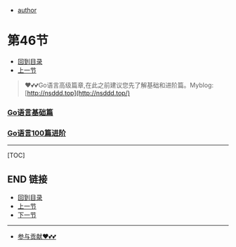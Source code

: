 + [author](https://github.com/3293172751)
# 第46节
+ [回到目录](../README.md)
+ [上一节](45.md)
> ❤️💕💕Go语言高级篇章,在此之前建议您先了解基础和进阶篇。Myblog:[http://nsddd.top](http://nsddd.top/)
###  **[Go语言基础篇](https://github.com/cubxxw/awesome-cs-cloudnative-blockchain/blob/master/TOC.md)**
###  **[Go语言100篇进阶](https://github.com/cubxxw/awesome-cs-cloudnative-blockchain/blob/master/Gomd_super/README.md)**
---
[TOC]





## END 链接
+ [回到目录](../README.md)
+ [上一节](45.md)
+ [下一节](47.md)
---
+ [参与贡献❤️💕💕](https://github.com/cubxxw/awesome-cs-cloudnative-blockchain/blob/master/Git/git-contributor.md)